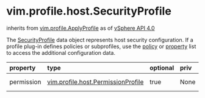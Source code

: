 vim.profile.host.SecurityProfile
================================
inherits from [vim.profile.ApplyProfile](docs/vim.profile.ApplyProfile.md)
as of [vSphere API 4.0](vim.version.md#vim.version.version5)


The <a href="vim.profile.host.SecurityProfile.md">SecurityProfile</a> data object represents host security configuration.  If a profile plug-in defines policies or subprofiles, use the  <a href="vim.profile.ApplyProfile.md#policy">policy</a> or <a href="vim.profile.ApplyProfile.md#property">property</a>  list to access the additional configuration data.

| property | type | optional | priv | desc |
|:---------|:-----|:---------|:-----|:-----|
| permission | [vim.profile.host.PermissionProfile](vim.profile.host.PermissionProfile.md "vim.profile.host.PermissionProfile") | true | None | Permission configuration. |


